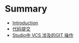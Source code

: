 # Summary

* [Introduction](README.md)
* [代码提交](chapter1.md)
* [Studio中 VCS 涉及的GIT 操作](studiozhong_vcs_she_ji_de_git_cao_zuo.md)

